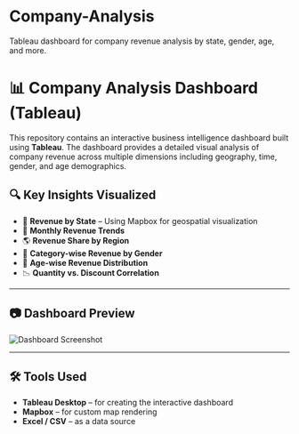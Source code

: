 # Company-Analysis
Tableau dashboard for company revenue analysis by state, gender, age, and more.

# 📊 Company Analysis Dashboard (Tableau)

This repository contains an interactive business intelligence dashboard built using **Tableau**. The dashboard provides a detailed visual analysis of company revenue across multiple dimensions including geography, time, gender, and age demographics.


## 🔍 Key Insights Visualized

- 📍 **Revenue by State** – Using Mapbox for geospatial visualization
- 📆 **Monthly Revenue Trends**
- 🌎 **Revenue Share by Region**
- 👥 **Category-wise Revenue by Gender**
- 🎯 **Age-wise Revenue Distribution**
- 📉 **Quantity vs. Discount Correlation**

---

## 📷 Dashboard Preview

![Dashboard Screenshot](![image](https://github.com/user-attachments/assets/52622c80-6fa0-4a91-aac5-ea7540d5cef6)
)

---

## 🛠 Tools Used

- **Tableau Desktop** – for creating the interactive dashboard
- **Mapbox** – for custom map rendering
- **Excel / CSV** – as a data source


